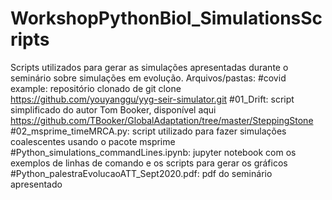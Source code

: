 # WorkshopPythonBiol_SimulationsScripts

Scripts utilizados para gerar as simulações apresentadas durante o seminário sobre simulações em evolução.
Arquivos/pastas:
#covid example: repositório clonado de git clone https://github.com/youyanggu/yyg-seir-simulator.git
#01_Drift: script simplificado do autor Tom Booker, disponível aqui https://github.com/TBooker/GlobalAdaptation/tree/master/SteppingStone
#02_msprime_timeMRCA.py: script utilizado para fazer simulações coalescentes usando o pacote msprime
#Python_simulations_commandLines.ipynb: jupyter notebook com os exemplos de linhas de comando e os scripts para gerar os gráficos
#Python_palestraEvolucaoATT_Sept2020.pdf: pdf do seminário apresentado